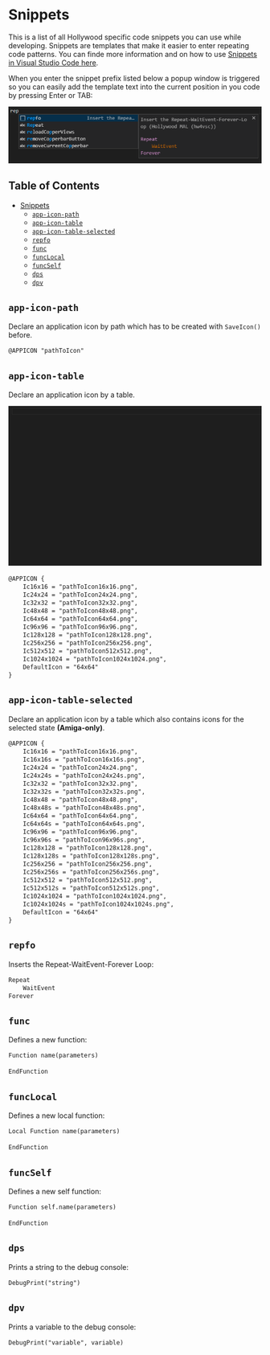 # Snippets

This is a list of all Hollywood specific code snippets you can use while developing. Snippets are templates that make it easier to enter repeating code patterns. You can finde more information and on how to use [Snippets in Visual Studio Code here](https://code.visualstudio.com/docs/editor/userdefinedsnippets).

When you enter the snippet prefix listed below a popup window is triggered so you can easily add the template text into the current position in you code by pressing Enter or TAB:

![Example of a Hollywood specific snippet](https://raw.githubusercontent.com/JohnArcher/vscode-hollywood-mal/dev/media/snippet_example.png)

## Table of Contents <!-- omit in toc -->

* [Snippets](#snippets)
  * [`app-icon-path`](#app-icon-path)
  * [`app-icon-table`](#app-icon-table)
  * [`app-icon-table-selected`](#app-icon-table-selected)
  * [`repfo`](#repfo)
  * [`func`](#func)
  * [`funcLocal`](#funclocal)
  * [`funcSelf`](#funcself)
  * [`dps`](#dps)
  * [`dpv`](#dpv)

## `app-icon-path`

Declare an application icon by path which has to be created with `SaveIcon()` before.

```
@APPICON "pathToIcon"
```

## `app-icon-table`

Declare an application icon by a table.

![Snippet app-icon-table](https://raw.githubusercontent.com/JohnArcher/vscode-hollywood-mal/master/media/snippet-app-icon-table.gif)

```
@APPICON {
    Ic16x16 = "pathToIcon16x16.png",
    Ic24x24 = "pathToIcon24x24.png",
    Ic32x32 = "pathToIcon32x32.png",
    Ic48x48 = "pathToIcon48x48.png",
    Ic64x64 = "pathToIcon64x64.png",
    Ic96x96 = "pathToIcon96x96.png",
    Ic128x128 = "pathToIcon128x128.png",
    Ic256x256 = "pathToIcon256x256.png",
    Ic512x512 = "pathToIcon512x512.png",
    Ic1024x1024 = "pathToIcon1024x1024.png",
    DefaultIcon = "64x64"
}
```

## `app-icon-table-selected`

Declare an application icon by a table which also contains icons for the selected state **(Amiga-only)**.

```
@APPICON {
    Ic16x16 = "pathToIcon16x16.png",
    Ic16x16s = "pathToIcon16x16s.png",
    Ic24x24 = "pathToIcon24x24.png",
    Ic24x24s = "pathToIcon24x24s.png",
    Ic32x32 = "pathToIcon32x32.png",
    Ic32x32s = "pathToIcon32x32s.png",
    Ic48x48 = "pathToIcon48x48.png",
    Ic48x48s = "pathToIcon48x48s.png",
    Ic64x64 = "pathToIcon64x64.png",
    Ic64x64s = "pathToIcon64x64s.png",
    Ic96x96 = "pathToIcon96x96.png",
    Ic96x96s = "pathToIcon96x96s.png",
    Ic128x128 = "pathToIcon128x128.png",
    Ic128x128s = "pathToIcon128x128s.png",
    Ic256x256 = "pathToIcon256x256.png",
    Ic256x256s = "pathToIcon256x256s.png",
    Ic512x512 = "pathToIcon512x512.png",
    Ic512x512s = "pathToIcon512x512s.png",
    Ic1024x1024 = "pathToIcon1024x1024.png",
    Ic1024x1024s = "pathToIcon1024x1024s.png",
    DefaultIcon = "64x64"
}
```

## `repfo`

Inserts the Repeat-WaitEvent-Forever Loop:

```
Repeat
    WaitEvent
Forever
```

## `func`

Defines a new function:

```
Function name(parameters)

EndFunction
```

## `funcLocal`

Defines a new local function:

```
Local Function name(parameters)

EndFunction
```

## `funcSelf`

Defines a new self function:

```
Function self.name(parameters)

EndFunction
```

## `dps`

Prints a string to the debug console:

```
DebugPrint("string")
```

## `dpv`

Prints a variable to the debug console:

```
DebugPrint("variable", variable)
```
